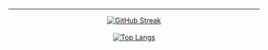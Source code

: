 ---

<div align="center">
  <a href="https://git.io/streak-stats">
    <img src="https://streak-stats.demolab.com/?user=OkeLDF&theme=radical" alt="GitHub Streak" />
  </a>
  <br>
  <br>
  <a href="https://github.com/anuraghazra/github-readme-stats">
    <img src="https://github-readme-stats.vercel.app/api/top-langs/?username=OkeLDF&theme=radical&layout=donut" alt="Top Langs" />
  </a>
</div>
